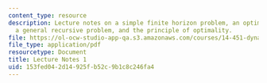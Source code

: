 ```yaml
---
content_type: resource
description: Lecture notes on a simple finite horizon problem, an optimal saving problem,
  a general recursive problem, and the principle of optimality.
file: https://ol-ocw-studio-app-qa.s3.amazonaws.com/courses/14-451-dynamic-optimization-methods-with-applications-fall-2009/153fed042d14925fb52c9b1c8c246fa4_MIT14_451F09_lec01.pdf
file_type: application/pdf
resourcetype: Document
title: Lecture Notes 1
uid: 153fed04-2d14-925f-b52c-9b1c8c246fa4
---
```

